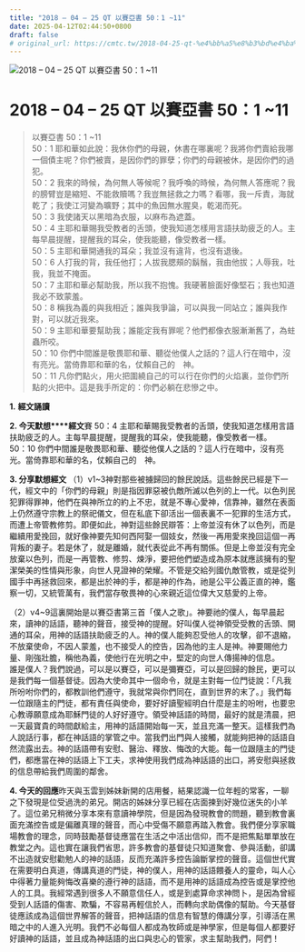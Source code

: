 ```yaml
---
title: "2018 – 04 – 25 QT 以賽亞書 50：1 ~11"
date: 2025-04-12T02:44:50+0800
draft: false
# original_url: https://cmtc.tw/2018-04-25-qt-%e4%bb%a5%e8%b3%bd%e4%ba%9e%e6%9b%b8-50%ef%bc%9a1-11
---
```


![2018 – 04 – 25 QT 以賽亞書 50：1 ~11](/images/qt.jpg   "2018 – 04 – 25 QT 以賽亞書 50：1 ~11")

# 2018 – 04 – 25 QT 以賽亞書 50：1 ~11

> 以賽亞書 50：1 ~11  
> 50：1 耶和華如此說：我休你們的母親，休書在哪裏呢？我將你們賣給我哪一個債主呢？你們被賣，是因你們的罪孽；你們的母親被休，是因你們的過犯。  
> 50：2 我來的時候，為何無人等候呢？我呼喚的時候，為何無人答應呢？我的膀臂豈是縮短、不能救贖嗎？我豈無拯救之力嗎？看哪，我一斥責，海就乾了；我使江河變為曠野；其中的魚因無水腥臭，乾渴而死。  
> 50：3 我使諸天以黑暗為衣服，以麻布為遮蓋。  
> 50：4 主耶和華賜我受教者的舌頭，使我知道怎樣用言語扶助疲乏的人。主每早晨提醒，提醒我的耳朵，使我能聽，像受教者一樣。  
> 50：5 主耶和華開通我的耳朵；我並沒有違背，也沒有退後。  
> 50：6 人打我的背，我任他打；人拔我腮頰的鬍鬚，我由他拔；人辱我，吐我，我並不掩面。  
> 50：7 主耶和華必幫助我，所以我不抱愧。我硬著臉面好像堅石；我也知道我必不致蒙羞。  
> 50：8 稱我為義的與我相近；誰與我爭論，可以與我一同站立；誰與我作對，可以就近我來。  
> 50：9 主耶和華要幫助我；誰能定我有罪呢？他們都像衣服漸漸舊了，為蛀蟲所咬。  
> 50：10 你們中間誰是敬畏耶和華、聽從他僕人之話的？這人行在暗中，沒有亮光。當倚靠耶和華的名，仗賴自己的　神。  
> 50：11 凡你們點火，用火把圍繞自己的可以行在你們的火焰裏，並你們所點的火把中。這是我手所定的：你們必躺在悲慘之中。

**1.** **經文誦讀**

**2. 今天默想****經文**賽 50：4 主耶和華賜我受教者的舌頭，使我知道怎樣用言語扶助疲乏的人。主每早晨提醒，提醒我的耳朵，使我能聽，像受教者一樣。  
50：10 你們中間誰是敬畏耶和華、聽從他僕人之話的？這人行在暗中，沒有亮光。當倚靠耶和華的名，仗賴自己的　神。

**3. 分享默想經文** （1）v1~3神對那些被擄歸回的餘民說話。這些餘民已經是下一代，經文中的「你們的母親」則是指因罪惡被仇敵所滅以色列的上一代。以色列民犯罪得罪神，他們在與神所立的約上不忠，就是不專心愛神，信靠神，雖然在表面上仍然遵守宗教上的祭祀儀文，但在私底下卻活出一個表裏不一犯罪的生活方式，而遭上帝管教修剪。即便如此，神對這些餘民辯答：上帝並沒有休了以色列，而是繼續用愛挽回，就好像神要先知何西阿娶一個妓女，然後一再用愛來挽回這個一再背叛的妻子。若是休了，就是離婚，就代表從此不再有關係。但是上帝並沒有完全放棄以色列，而是一再管教、修剪、煉淨，要把他們塑造成為原本就應該擁有的聖潔榮美的性情與形象，向世人見證神的榮耀。不管是交給列國仇敵管教，或是從列國手中再拯救回來，都是出於神的手，都是神的作為，祂是公平公義正直的神，鑑察一切，又統管萬有，我們當存敬畏神的心來親近這位偉大又慈愛的上帝。

（2）v4~9這裏開始是以賽亞書第三首「僕人之歌」。神要祂的僕人，每早晨起來，讀神的話語，聽神的聲音，接受神的提醒。好叫僕人從神領受受教的舌頭、開通的耳朵，用神的話語扶助疲乏的人。神的僕人能夠忍受他人的攻擊，卻不退縮，不放棄使命，不因人蒙羞，也不接受人的控告，因為他的主人是神。神要賜他力量、剛強壯膽，稱他為義，使他行在光明之中，堅定的向世人傳揚神的信息。  
誰是僕人？我們說過，可以是以賽亞，可以是彌賽亞，可以是回歸的餘民，更可以是我們每一個基督徒。因為大使命其中一個命令，就是主對每一位門徒說：「凡我所吩咐你們的，都教訓他們遵守，我就常與你們同在，直到世界的末了。」我們每一位跟隨主的門徒，都有責任與使命，要好好讀聖經明白什麼是主的吩咐，也要忠心教導願意成為耶穌門徒的人好好遵守。領受神話語的時間，最好的就是清晨，把一天最寶貴的時間獻給主，用神的話語開始每一天，並且充滿一整天。這樣我們為人說話行事，都在神話語的掌管之中。當我們出門與人接觸，就能夠把神的話語自然流露出去。神的話語帶有安慰、醫治、釋放、悔改的大能。每一位跟隨主的門徒們，都應當在神的話語上下工夫，求神使用我們成為神話語的出口，將安慰與拯救的信息帶給我們周圍的鄰舍。

**4. 今天的回應**昨天與玉雲到姊妹新開的店用餐，結果認識一位年輕的常客，一聊之下發現是位受過洗的弟兄。開店的姊妹分享已經在店面揀到好幾位迷失的小羊了。這位弟兄稍微分享本來有意讀神學院，但是因為發現教會的問題，聽到教會裏面充滿控告或是偏離真理的聲音，而心中受傷不願意再踏入教會。我們便分享家職場教會的理念，同時鼓勵基督徒應當在生活之中活出信仰，而不是把焦點單單放在教堂之內。這也實在讓我們省思，許多教會的基督徒只知道聚會、參與活動，卻講不出造就安慰勸勉人的神的話語，反而充滿許多控告論斷掌控的聲音。這個世代實在需要明白真道，傳講真道的門徒，神的僕人，用神的話語餵養人的靈命，叫人心中得著力量能夠悔改喜樂的遵行神的話語，而不是用神的話語成為控告或是掌控他人的工具。我經常遇到很多人不願意信任人，或是到處算命求神問卜，是因為曾經受到人話語的傷害、欺騙，不容易再輕信於人，而轉向求助偶像的幫助。今天基督徒應該成為這個世界解答的聲音，把神話語的信息有智慧的傳講分享，引導活在黑暗之中的人進入光明。我們不必每個人都成為牧師或是神學家，但是每個人都要好好讀神的話語，並且成為神話語的出口與忠心的管家，求主幫助我們，阿們！